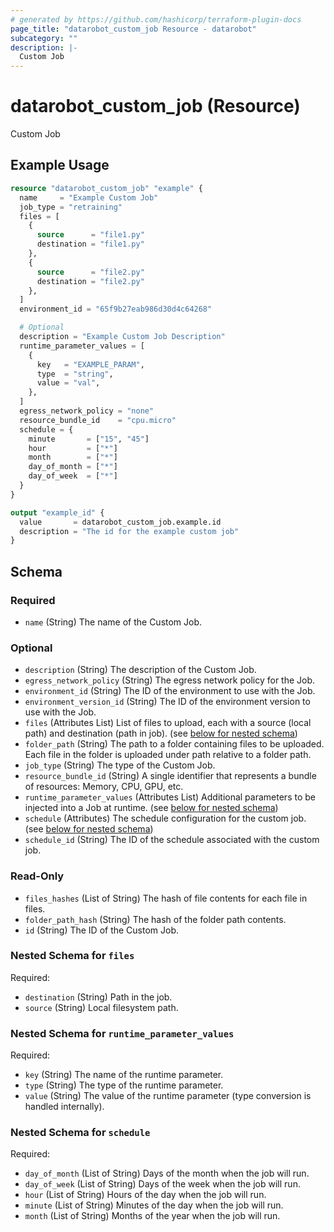 ```yaml
---
# generated by https://github.com/hashicorp/terraform-plugin-docs
page_title: "datarobot_custom_job Resource - datarobot"
subcategory: ""
description: |-
  Custom Job
---
```


# datarobot_custom_job (Resource)

Custom Job

## Example Usage

```terraform
resource "datarobot_custom_job" "example" {
  name     = "Example Custom Job"
  job_type = "retraining"
  files = [
    {
      source      = "file1.py"
      destination = "file1.py"
    },
    {
      source      = "file2.py"
      destination = "file2.py"
    },
  ]
  environment_id = "65f9b27eab986d30d4c64268"

  # Optional
  description = "Example Custom Job Description"
  runtime_parameter_values = [
    {
      key   = "EXAMPLE_PARAM",
      type  = "string",
      value = "val",
    },
  ]
  egress_network_policy = "none"
  resource_bundle_id    = "cpu.micro"
  schedule = {
    minute       = ["15", "45"]
    hour         = ["*"]
    month        = ["*"]
    day_of_month = ["*"]
    day_of_week  = ["*"]
  }
}

output "example_id" {
  value       = datarobot_custom_job.example.id
  description = "The id for the example custom job"
}
```

<!-- schema generated by tfplugindocs -->
## Schema

### Required

- `name` (String) The name of the Custom Job.

### Optional

- `description` (String) The description of the Custom Job.
- `egress_network_policy` (String) The egress network policy for the Job.
- `environment_id` (String) The ID of the environment to use with the Job.
- `environment_version_id` (String) The ID of the environment version to use with the Job.
- `files` (Attributes List) List of files to upload, each with a source (local path) and destination (path in job). (see [below for nested schema](#nestedatt--files))
- `folder_path` (String) The path to a folder containing files to be uploaded. Each file in the folder is uploaded under path relative to a folder path.
- `job_type` (String) The type of the Custom Job.
- `resource_bundle_id` (String) A single identifier that represents a bundle of resources: Memory, CPU, GPU, etc.
- `runtime_parameter_values` (Attributes List) Additional parameters to be injected into a Job at runtime. (see [below for nested schema](#nestedatt--runtime_parameter_values))
- `schedule` (Attributes) The schedule configuration for the custom job. (see [below for nested schema](#nestedatt--schedule))
- `schedule_id` (String) The ID of the schedule associated with the custom job.

### Read-Only

- `files_hashes` (List of String) The hash of file contents for each file in files.
- `folder_path_hash` (String) The hash of the folder path contents.
- `id` (String) The ID of the Custom Job.

<a id="nestedatt--files"></a>
### Nested Schema for `files`

Required:

- `destination` (String) Path in the job.
- `source` (String) Local filesystem path.


<a id="nestedatt--runtime_parameter_values"></a>
### Nested Schema for `runtime_parameter_values`

Required:

- `key` (String) The name of the runtime parameter.
- `type` (String) The type of the runtime parameter.
- `value` (String) The value of the runtime parameter (type conversion is handled internally).


<a id="nestedatt--schedule"></a>
### Nested Schema for `schedule`

Required:

- `day_of_month` (List of String) Days of the month when the job will run.
- `day_of_week` (List of String) Days of the week when the job will run.
- `hour` (List of String) Hours of the day when the job will run.
- `minute` (List of String) Minutes of the day when the job will run.
- `month` (List of String) Months of the year when the job will run.
